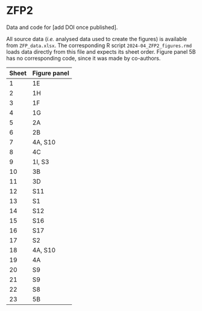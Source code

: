 # ZFP2
Data and code for [add DOI once published].

All source data (*i.e.* analysed data used to create the figures) is available from `ZFP_data.xlsx`. 
The corresponding R script `2024-04_ZFP2_figures.rmd` loads data directly from this file and expects its sheet order.
Figure panel 5B has no corresponding code, since it was made by co-authors.

Sheet|Figure panel
-----|------------
1    |1E
2    |1H
3    |1F
4    |1G
5    |2A
6    |2B
7    |4A, S10
8    |4C
9    |1I, S3
10   |3B
11   |3D
12   |S11
13   |S1
14   |S12
15   |S16
16   |S17
17   |S2
18   |4A, S10
19   |4A
20   |S9
21   |S9
22   |S8
23   |5B


